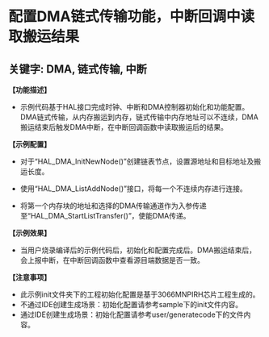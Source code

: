 # 配置DMA链式传输功能，中断回调中读取搬运结果
## 关键字: DMA, 链式传输, 中断

**【功能描述】**
+ 示例代码基于HAL接口完成时钟、中断和DMA控制器初始化和功能配置。DMA链式传输，从内存搬运到内存，链式传输中内存地址可以不连续，DMA搬运结束后触发DMA中断，在中断回调函数中读取搬运后的结果。

**【示例配置】**
+ 对于“HAL_DMA_InitNewNode()”创建链表节点，设置源地址和目标地址及搬运长度。

+ 使用“HAL_DMA_ListAddNode()”接口，将每一个不连续内存进行连接。

+ 将第一个内存块的地址和选择的DMA传输通道作为入参传递至“HAL_DMA_StartListTransfer()”，使能DMA传递。

**【示例效果】**
+ 当用户烧录编译后的示例代码后，初始化和配置完成后。DMA搬运结束后，会上报中断，在中断回调函数中查看源目端数据是否一致。

**【注意事项】**
+ 此示例init文件夹下的工程初始化配置是基于3066MNPIRH芯片工程生成的。
+ 不通过IDE创建生成场景：初始化配置请参考sample下的init文件内容。
+ 通过IDE创建生成场景：初始化配置请参考user/generatecode下的文件内容。
